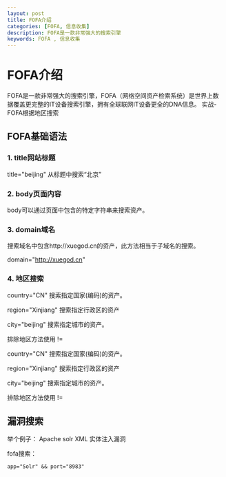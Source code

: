 ```yaml
---
layout: post
title: FOFA介绍
categories: [FOFA, 信息收集]
description: FOFA是一款非常强大的搜索引擎
keywords: FOFA , 信息收集
---
```



# FOFA介绍

FOFA是一款非常强大的搜索引擎，FOFA（网络空间资产检索系统）是世界上数据覆盖更完整的IT设备搜索引擎，拥有全球联网IT设备更全的DNA信息。
实战-FOFA根据地区搜索


## FOFA基础语法

### 1. title网站标题

title="beijing" 从标题中搜索“北京”

### 2. body页面内容

body可以通过页面中包含的特定字符串来搜索资产。

### 3. domain域名

搜索域名中包含http://xuegod.cn的资产，此方法相当于子域名的搜索。

domain="http://xuegod.cn"


### 4. 地区搜索
country="CN" 搜索指定国家(编码)的资产。

region="Xinjiang" 搜索指定行政区的资产

city="beijing" 搜索指定城市的资产。

排除地区方法使用 !=

country="CN" 搜索指定国家(编码)的资产。

region="Xinjiang" 搜索指定行政区的资产

city="beijing" 搜索指定城市的资产。

排除地区方法使用 !=

## 漏洞搜索

举个例子：
Apache solr XML 实体注入漏洞

fofa搜索：

```
app="Solr" && port="8983"
```